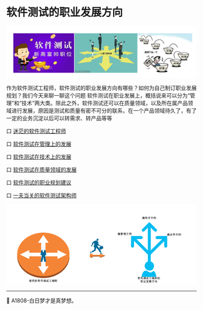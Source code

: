 
# 软件测试的职业发展方向

![](../resFiles/r3/测试工程师.png)

作为软件测试工程师，软件测试的职业发展方向有哪些？如何为自己制订职业发展规划？我们今天来聊一聊这个问题
软件测试在职业发展上，概括说来可以分为“管理”和“技术”两大类。除此之外，软件测试还可以在质量领域，以及所在属产品领域进行发展，原因是测试和质量有密不可分的联系，在一个产品领域待久了，有了一定的业务沉淀以后可以转需求、转产品等等

口 [迷茫的软件测试工程师](books/软件测试的职业发展方向-迷茫的软件测试工程师.md)

口 [软件测试在管理上的发展](books/软件测试的职业发展方向-软件测试在管理上的发展.md)

口 [软件测试在技术上的发展](books/软件测试的职业发展方向-软件测试在技术上的发展.md)

口 [软件测试在质量领域的发展](books/软件测试的职业发展方向-软件测试在质量领域的发展.md)

口 [软件测试的职业规划建议](books/软件测试的职业发展方向-软件测试的职业规划建议.md)

口 [一夫当关的软件测试架构师](books/软件测试架构师-概述.md)



![](../resFiles/r2/软件测试发展方向.jpg)


* * *

:bell: A1808-白日梦才是真梦想。
